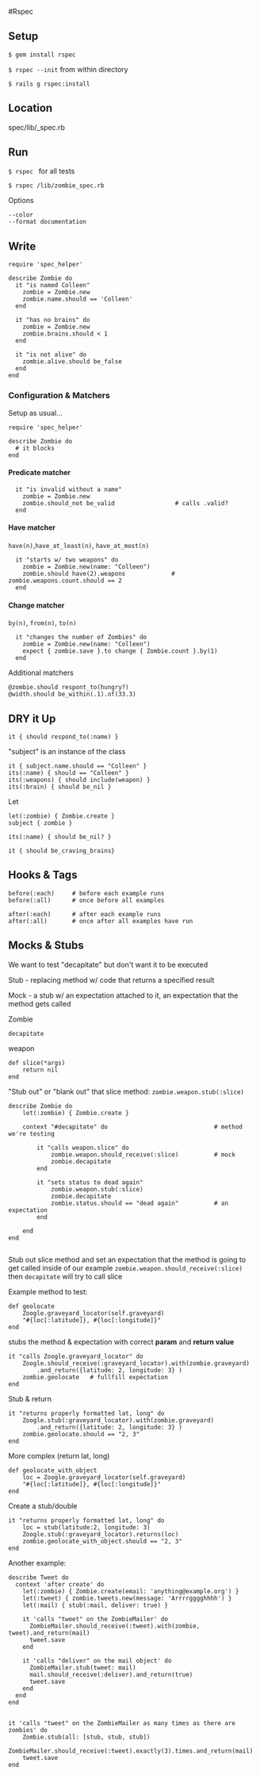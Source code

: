 #Rspec


## Setup 
`$ gem install rspec`

`$ rspec --init` from within directory

`$ rails g rspec:install`

## Location
spec/lib/<name>_spec.rb


## Run

`$ rspec ` for all tests

`$ rspec /lib/zombie_spec.rb`

Options

```
--color
--format documentation
```


## Write

```
require 'spec_helper'

describe Zombie do
  it "is named Colleen"
  	zombie = Zombie.new
  	zombie.name.should == 'Colleen'
  end
  
  it "has no brains" do
    zombie = Zombie.new
    zombie.brains.should < 1
  end
  
  it "is not alive" do
  	zombie.alive.should be_false
  end
end
```

### Configuration & Matchers
Setup as usual...

```
require 'spec_helper'

describe Zombie do
  # it blocks
end
```

#### Predicate matcher

```
  it "is invalid without a name"
  	zombie = Zombie.new
  	zombie.should_not be_valid                 # calls .valid?
  end
```

#### Have matcher

`have(n)`,`have_at_least(n)`, `have_at_most(n)`

```  
  it "starts w/ two weapons" do
    zombie = Zombie.new(name: "Colleen")
    zombie.should have(2).weapons             # zombie.weapons.count.should == 2 
  end
```


#### Change matcher

`by(n)`, `from(n)`, `to(n)`

```  
  it "changes the number of Zombies" do
  	zombie = Zombie.new(name: "Colleen")
  	expect { zombie.save }.to change { Zombie.count }.by(1)
  end
```

Additional matchers

```
@zombie.should respont_to(hungry?)
@width.should be_within(.1).of(33.3)
```


## DRY it Up

```
it { should respond_to(:name) }
```

"subject" is an instance of the class

```
it { subject.name.should == "Colleen" }
its(:name) { should == "Colleen" } 
its(:weapons) { should include(weapon) }
its(:brain) { should be_nil }
```

Let

```
let(:zombie) { Zombie.create }
subject { zombie }

its(:name) { should be_nil? }

it { should be_craving_brains} 
```

## Hooks & Tags

```
before(:each)     # before each example runs
before(:all)      # once before all examples

after(:each)      # after each example runs
after(:all)       # once after all examples have run

```


## Mocks & Stubs

We want to test "decapitate" but don't want it to be executed

Stub - replacing method w/ code that returns a specified result

Mock - a stub w/ an expectation attached to it, an expectation that the method gets called

Zombie 

```
decapitate
```

weapon

``` 
def slice(*args)
	return nil
end
```

"Stub out" or "blank out" that slice method: `zombie.weapon.stub(:slice)`



```
describe Zombie do
	let(:zombie) { Zombie.create }
	
	context "#decapitate" do                              # method we're testing
	
		it "calls weapon.slice" do
			zombie.weapon.should_receive(:slice)          # mock
			zombie.decapitate
		end
		
		it "sets status to dead again"
			zombie.weapon.stub(:slice)
			zombie.decapitate
			zombie.status.should == "dead again"          # an expectation
		end
		
	end
end
	

```


Stub out slice method and set an expectation that the method is going to get called inside of our example `zombie.weapon.should_receive(:slice)`
then `decapitate` will try to call slice

Example method to test:

```
def geolocate
	Zoogle.graveyard_locator(self.graveyard)
	"#{loc[:latitude]}, #{loc[:longitude]}"
end
```

stubs the method & expectation with correct **param** and **return value**

```
it "calls Zoogle.graveyard_locator" do
	Zoogle.should_receive(:graveyard_locator).with(zombie.graveyard)
		.and_return({latitude: 2, longitude: 3} )
	zombie.geolocate   # fullfill expectation
end
```

Stub & return

```
it "returns properly formatted lat, long" do
	Zoogle.stub(:graveyard_locator).with(zombie.graveyard)
		.and_return({latitude: 2, longitude: 3} )
	zombie.geolocate.should == "2, 3" 
end
```

More complex (return lat, long)

```
def geolocate_with_object
	loc = Zoogle.graveyard_locator(self.graveyard)
	"#{loc[:latitude]}, #{loc[:longitude]}"
end
```


Create a stub/double

```
it "returns properly formatted lat, long" do
	loc = stub(latitude:2, longitude: 3)
	Zoogle.stub(:graveyard_locator).returns(loc)
	zombie.geolocate_with_object.should == "2, 3" 
end
```



Another example:

```
describe Tweet do
  context 'after create' do
    let(:zombie) { Zombie.create(email: 'anything@example.org') }
    let(:tweet) { zombie.tweets.new(message: 'Arrrrgggghhhh') }
    let(:mail) { stub(:mail, deliver: true) }

    it 'calls "tweet" on the ZombieMailer' do
      ZombieMailer.should_receive(:tweet).with(zombie, tweet).and_return(mail)
      tweet.save
    end

    it 'calls "deliver" on the mail object' do
      ZombieMailer.stub(tweet: mail)
      mail.should_receive(:deliver).and_return(true) 
      tweet.save
    end
  end
end
 
 ```

```
it 'calls "tweet" on the ZombieMailer as many times as there are zombies' do
    Zombie.stub(all: [stub, stub, stub])
    ZombieMailer.should_receive(:tweet).exactly(3).times.and_return(mail)
    tweet.save
end
```
